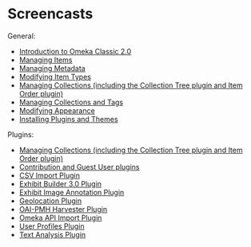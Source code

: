 # Screencasts

General:

- [Introduction to Omeka Classic 2.0](https://vimeo.com/55973380)
- [Managing Items](https://vimeo.com/102040466)
- [Managing Metadata](https://vimeo.com/176189711)
- [Modifying Item Types](https://vimeo.com/102038884)
- [Managing Collections (including the Collection Tree plugin and Item Order plugin)](https://vimeo.com/194553469)
- [Managing Collections and Tags](https://vimeo.com/102040465)
- [Modifying Appearance](https://vimeo.com/103132986)
- [Installing Plugins and Themes](https://vimeo.com/153819886)

Plugins:

- [Managing Collections (including the Collection Tree plugin and Item Order plugin)](https://vimeo.com/194553469)
- [Contribution and Guest User plugins](https://vimeo.com/165200216)
- [CSV Import Plugin](https://vimeo.com/104014678)
- [Exhibit Builder 3.0 Plugin](https://vimeo.com/102835560)
- [Exhibit Image Annotation Plugin](https://vimeo.com/245756433)
- [Geolocation Plugin](https://vimeo.com/156298642)
- [OAI-PMH Harvester Plugin](https://vimeo.com/164436384)
- [Omeka API Import Plugin](https://vimeo.com/181658476)
- [User Profiles Plugin](https://vimeo.com/165052886)
- [Text Analysis Plugin](https://vimeo.com/246144850)

